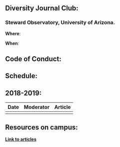 ## Diversity Journal Club:
### Steward Observatory, University of Arizona. 

**Where**: 

**When**: 

## Code of Conduct: 

## Schedule: 

## 2018-2019:

| Date        | Moderator           | Article  |
| ------------- |:-------------:| -----:|
| | | |

## Resources on campus:

[**Link to articles**](https://docs.google.com/document/d/1eDh4wD0vQzbsziArDiIWJWWZfIRnsm0PZ0mpT0bFVQg/edit)
